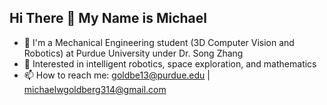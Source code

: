 ## Hi There 👋 My Name is Michael

<!--
**MickleG/MickleG** is a ✨ _special_ ✨ repository because its `README.md` (this file) appears on your GitHub profile.

Here are some ideas to get you started:

- 🔭 I’m currently working on ...
- 🌱 I’m currently learning ...
- 👯 I’m looking to collaborate on ...
- 🤔 I’m looking for help with ...
- 💬 Ask me about ...
- 📫 How to reach me: ...
- 😄 Pronouns: ...
- ⚡ Fun fact: ...
-->
- 🌱 I'm a Mechanical Engineering student (3D Computer Vision and Robotics) at Purdue University under Dr. Song Zhang
- 👀 Interested in intelligent robotics, space exploration, and mathematics
- 📫 How to reach me: goldbe13@purdue.edu | michaelwgoldberg314@gmail.com
